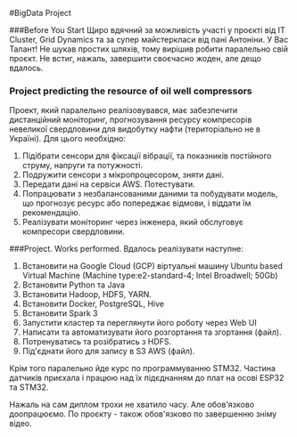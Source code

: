 #BigData Project

###Before You Start
Щиро вдячний за можливість участі у проєкті від IT Cluster, Grid Dynamics та за супер майстеркласи від пані Антоніни. У Вас Талант!
Не шукав простих шляхів, тому вирішив робити паралельно свій проєкт. Не встиг, нажаль, завершити своєчасно жоден, але дещо вдалось.


### Project predicting the resource of oil well compressors
Проект, який паралельно реалізовувався, має забезпечити дистанційний моніторинг, прогнозування ресурсу компресорів невеликої свердловини для видобутку нафти (територіально не в Україні). Для цього необхідно:
1. Підібрати сенсори для фіксації вібрації, та показників постійного струму, напруги та потужності.
2. Подружити сенсори з мікропроцесором, зняти дані.
3. Передати дані на сервіси AWS. Потестувати.
4. Попрацювати з незбалансованими даними та побудувати модель, що прогнозує ресурс або попереджає відмови, і віддати їм рекомендацію.
5. Реалізувати моніторинг через інженера, який обслуговує компресори свердловини.

###Project. Works performed.
Вдалось реалізувати наступне:
1. Встановити на Google Cloud (GCP) віртуальні машину Ubuntu based Virtual Machine (Machine type:e2-standard-4; Intel Broadwell; 50Gb)
2. Встановити Python та Java
3. Встановити Hadoop, HDFS, YARN.
4. Встановити Docker, PostgreSQL, Hive
5. Встановити Spark 3
6. Запустити кластер та переглянути його роботу через Web UI
7. Написати та автоматизувати його розгортання та згортання (файл).
8. Потренуватись та розібратись з HDFS.
9. Під'єднати його для запису в S3 AWS (файл).

Крім того паралельно йде курс по программуванню STM32. Частина датчиків приєхала і працюю над їх підєднанням до плат на осові ESP32 та STM32.

Нажаль на сам диплом трохи не хватило часу. Але обов'язково доопрацюємо. По проєкту - також обов'язково по завершенню зніму відео.
